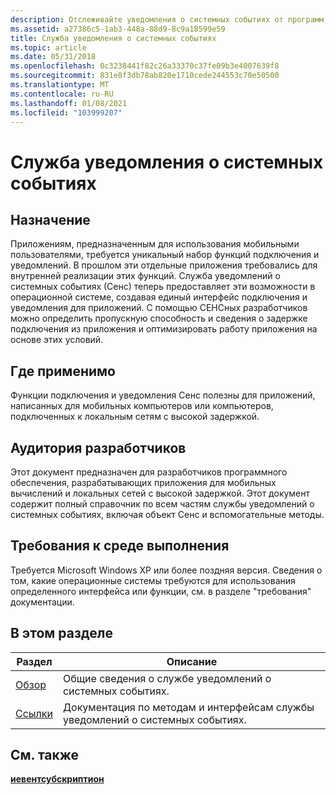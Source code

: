 ```yaml
---
description: Отслеживайте уведомления о системных событиях от программ, выполняемых на мобильных компьютерах, чтобы определить пропускную способность и задержку сетевого подключения. Создавайте оптимизированные приложения для мобильных вычислений и сетей с высокой задержкой.
ms.assetid: a27386c5-1ab3-448a-88d9-8c9a18599e59
title: Служба уведомления о системных событиях
ms.topic: article
ms.date: 05/31/2018
ms.openlocfilehash: 0c3238441f82c26a33370c37fe09b3e4007639f8
ms.sourcegitcommit: 831e8f3db78ab820e1710cede244553c70e50500
ms.translationtype: MT
ms.contentlocale: ru-RU
ms.lasthandoff: 01/08/2021
ms.locfileid: "103999207"
---
```

# <a name="system-event-notification-service"></a>Служба уведомления о системных событиях

## <a name="purpose"></a>Назначение

Приложениям, предназначенным для использования мобильными пользователями, требуется уникальный набор функций подключения и уведомлений. В прошлом эти отдельные приложения требовались для внутренней реализации этих функций. Служба уведомлений о системных событиях (Сенс) теперь предоставляет эти возможности в операционной системе, создавая единый интерфейс подключения и уведомления для приложений. С помощью СЕНСных разработчиков можно определить пропускную способность и сведения о задержке подключения из приложения и оптимизировать работу приложения на основе этих условий.

## <a name="where-applicable"></a>Где применимо

Функции подключения и уведомления Сенс полезны для приложений, написанных для мобильных компьютеров или компьютеров, подключенных к локальным сетям с высокой задержкой.

## <a name="developer-audience"></a>Аудитория разработчиков

Этот документ предназначен для разработчиков программного обеспечения, разрабатывающих приложения для мобильных вычислений и локальных сетей с высокой задержкой. Этот документ содержит полный справочник по всем частям службы уведомлений о системных событиях, включая объект Сенс и вспомогательные методы.

## <a name="run-time-requirements"></a>Требования к среде выполнения

Требуется Microsoft Windows XP или более поздняя версия. Сведения о том, какие операционные системы требуются для использования определенного интерфейса или функции, см. в разделе "требования" документации.

## <a name="in-this-section"></a>В этом разделе



| Раздел                                                              | Описание                                                                           |
|--------------------------------------------------------------------|---------------------------------------------------------------------------------------|
| [Обзор](about-system-event-notification-service.md)<br/> | Общие сведения о службе уведомлений о системных событиях.<br/>               |
| [Ссылки](sens-reference.md)<br/>                         | Документация по методам и интерфейсам службы уведомлений о системных событиях.<br/> |



 

## <a name="related-topics"></a>См. также

<dl> <dt>

[**иевентсубскриптион**](/windows/win32/api/eventsys/nn-eventsys-ieventsubscription)
</dt> </dl>

 

 
